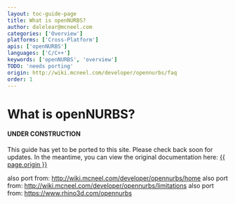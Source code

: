 ```yaml
---
layout: toc-guide-page
title: What is openNURBS?
author: dalelear@mcneel.com
categories: ['Overview']
platforms: ['Cross-Platform']
apis: ['openNURBS']
languages: ['C/C++']
keywords: ['openNURBS', 'overview']
TODO: 'needs porting'
origin: http://wiki.mcneel.com/developer/opennurbs/faq
order: 1
---
```


# What is openNURBS?

<div class="bs-callout bs-callout-danger">
  <h4>UNDER CONSTRUCTION</h4>
  <p>This guide has yet to be ported to this site.  Please check back soon for updates.  
  In the meantime, you can view the original documentation here:
  <a href="{{ page.origin }}">{{ page.origin }}</a></p>
</div>

also port from: http://wiki.mcneel.com/developer/opennurbs/home
also port from: http://wiki.mcneel.com/developer/opennurbs/limitations
also port from: https://www.rhino3d.com/opennurbs
